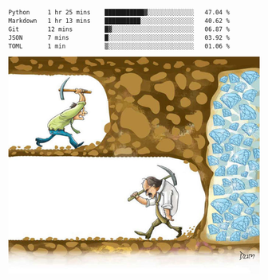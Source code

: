 <!--START_SECTION:waka-->

```txt
Python     1 hr 25 mins    ███████████▓░░░░░░░░░░░░░   47.04 %
Markdown   1 hr 13 mins    ██████████░░░░░░░░░░░░░░░   40.62 %
Git        12 mins         █▓░░░░░░░░░░░░░░░░░░░░░░░   06.87 %
JSON       7 mins          █░░░░░░░░░░░░░░░░░░░░░░░░   03.92 %
TOML       1 min           ▒░░░░░░░░░░░░░░░░░░░░░░░░   01.06 %
```

<!--END_SECTION:waka-->
![](diamant.jpg)
